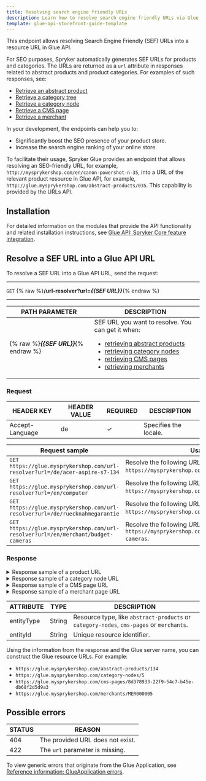 ```yaml
---
title: Resolving search engine friendly URLs
description: Learn how to resolve search engine friendly URLs via Glue API in the Spryker Marketplace
template: glue-api-storefront-guide-template
---
```


This endpoint allows resolving Search Engine Friendly (SEF) URLs into a resource URL in Glue API.

For SEO purposes, Spryker automatically generates SEF URLs for products and categories. The URLs are returned as a `url` attribute in responses related to abstract products and product categories. For examples of such responses, see:
* [Retrieve an abstract product](/docs/scos/dev/glue-api-guides/{{page.version}}/managing-products/abstract-products/retrieving-abstract-products.html)
* [Retrieve a category tree](/docs/scos/dev/glue-api-guides/{{page.version}}/retrieving-categories/retrieving-category-trees.html)
* [Retrieve a category node](/docs/scos/dev/glue-api-guides/{{page.version}}/retrieving-categories/retrieving-category-nodes.html)
* [Retrieve a CMS page](/docs/scos/dev/glue-api-guides/{{page.version}}/retrieving-cms-pages.html)
* [Retrieve a merchant](/docs/marketplace/dev/glue-api-guides/{{page.version}}/merchants/retrieving-merchants.html#retrieve-a-merchant)

In your development, the endpoints can help you to:

* Significantly boost the SEO presence of your product store.
* Increase the search engine ranking of your online store.

To facilitate their usage, Spryker Glue provides an endpoint that allows resolving an SEO-friendly URL, for example, `http://mysprykershop.com/en/canon-powershot-n-35`, into a URL of the relevant product resource in Glue API, for example, `http://glue.mysprykershop.com/abstract-products/035`. This capability is provided by the URLs API.


## Installation

For detailed information on the modules that provide the API functionality and related installation instructions, see [Glue API: Spryker Сore feature integration](/docs/scos/dev/feature-integration-guides/{{page.version}}/glue-api/glue-api-spryker-core-feature-integration.html).

## Resolve a SEF URL into a Glue API URL

To resolve a SEF URL into a Glue API URL, send the request:

---
`GET` {% raw %}**/url-resolver?url=*{{SEF URL}}***{% endraw %}

---

| PATH PARAMETER  | DESCRIPTION |
| --------------- | ---------------- |
| {% raw %}***{{SEF URL}}***{% endraw %} | SEF URL you want to resolve. You can get it when:<ul><li>[retrieving abstract products](/docs/scos/dev/glue-api-guides/{{page.version}}/managing-products/abstract-products/retrieving-abstract-products.html)</li><li>[retrieving category nodes](/docs/scos/dev/glue-api-guides/{{page.version}}/retrieving-categories/retrieving-category-nodes.html)</li><li>[retrieving CMS pages](/docs/scos/dev/glue-api-guides/{{page.version}}/retrieving-cms-pages.html)</li><li>[retrieving merchants](/docs/marketplace/dev/glue-api-guides/{{page.version}}/merchants/retrieving-merchants.html)</li></ul>|

### Request

| HEADER KEY  | HEADER VALUE | REQUIRED | DESCRIPTION    |
| -------------- | ------------ | ------------ | -------------- |
| Accept-Language | de          | &check;      | Specifies the locale. |

| Request sample | Usage |
| --- | --- |
| `GET https://glue.mysprykershop.com/url-resolver?url=/de/acer-aspire-s7-134` | Resolve the following URL of a product: `https://mysprykershop.com/de/acer-aspire-s7-134`. |
| `GET https://glue.mysprykershop.com/url-resolver?url=/en/computer` | Resolve the following URL of a category node: `https://mysprykershop.com/en/computer`. |
| `GET https://glue.mysprykershop.com/url-resolver?url=/de/ruecknahmegarantie` | Resolve the following URL of a CMS page `https://mysprykershop.com/de/ruecknahmegarantie`. |
| `GET https://glue.mysprykershop.com/url-resolver?url=/en/merchant/budget-cameras` | Resolve the following URL of a merchant page: `https://mysprykershop.com/en/merchant/budget-cameras`. |

### Response

<details>
<summary markdown='span'>Response sample of a product URL</summary>

```json
{
    "data": [
        {
            "type": "url-resolver",
            "id": null,
            "attributes": {
                "entityType": "abstract-products",
                "entityId": "134"
            },
            "links": {
                "self": "https://glue.mysprykershop.com/url-resolver?url=/de/acer-aspire-s7-134"
            }
        }
    ],
    "links": {
        "self": "https://glue.mysprykershop.com/url-resolver?url=/de/acer-aspire-s7-134"
    }
}
```    
</details>

<details>
<summary markdown='span'>Response sample of a category node URL</summary>

```json
{
    "data": [
        {
            "type": "url-resolver",
            "id": null,
            "attributes": {
                "entityType": "category-nodes",
                "entityId": "5"
            },
            "links": {
                "self": "https://glue.mysprykershop.com/url-resolver?url=/en/computer"
            }
        }
    ],
    "links": {
        "self": "https://glue.mysprykershop.com/url-resolver?url=/en/computer"
    }
}
```
</details>

<details>
<summary markdown='span'>Response sample of a CMS page URL</summary>

```json
{
    "data": [
        {
            "type": "url-resolver",
            "id": null,
            "attributes": {
                "entityType": "cms-pages",
                "entityId": "8d378933-22f9-54c7-b45e-db68f2d5d9a3"
            },
            "links": {
                "self": "https://glue.mysprykershop.com/url-resolver?url=/en/return-policy"
            }
        }
    ],
    "links": {
        "self": "https://glue.mysprykershop.com/url-resolver?url=/en/return-policy"
    }
}
```
</details>

<details>
<summary markdown='span'>Response sample of a merchant page URL</summary>

```json
{
    "data": [
        {
            "type": "url-resolver",
            "id": null,
            "attributes": {
                "entityType": "merchants",
                "entityId": "MER000005"
            },
            "links": {
                "self": "https://glue.mysprykershop.com/url-resolver?url=/en/merchant/budget-cameras"
            }
        }
    ],
    "links": {
        "self": "https://glue.mysprykershop.com/url-resolver?url=/en/merchant/budget-cameras"
    }
}
```
</details>

| ATTRIBUTE | TYPE | DESCRIPTION |
| --- | --- | --- |
| entityType | String | Resource type, like `abstract-products` or `category-nodes`, `cms-pages` or `merchants`. |
| entityId | String | Unique resource identifier. |

Using the information from the response and the Glue server name, you can construct the Glue resource URLs. For example:
* `https://glue.mysprykershop.com/abstract-products/134`
* `https://glue.mysprykershop.com/category-nodes/5`
* `https://glue.mysprykershop.com/cms-pages/8d378933-22f9-54c7-b45e-db68f2d5d9a3`
* `https://glue.mysprykershop.com/merchants/MER000005`

## Possible errors

| STATUS | REASON |
| --- | --- |
| 404 | The provided URL does not exist. |
| 422 | The `url` parameter is missing. |

To view generic errors that originate from the Glue Application, see [Reference information: GlueApplication errors](/docs/scos/dev/glue-api-guides/{{page.version}}/reference-information-glueapplication-errors.html).
